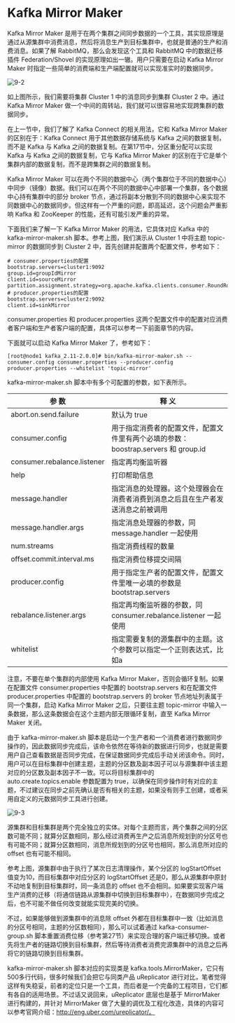 # Kafka Mirror Maker

Kafka Mirror Maker 是用于在两个集群之间同步数据的一个工具，其实现原理是通过从源集群中消费消息，然后将消息生产到目标集群中，也就是普通的生产和消费消息。如果了解 RabbitMQ，那么会发现这个工具和 RabbitMQ 中的数据迁移插件 Federation/Shovel 的实现原理如出一辙。用户只需要在启动 Kafka Mirror Maker 时指定一些简单的消费端和生产端配置就可以实现准实时的数据同步。


![9-2](https://user-gold-cdn.xitu.io/2019/3/11/1696864261a97ef1?w=1214&h=572&f=png&s=60942)

如上图所示，我们需要将集群 Cluster 1 中的消息同步到集群 Cluster 2 中。通过 Kafka Mirror Maker 做一个中间的周转站，我们就可以很容易地实现跨集群的数据同步。

在上一节中，我们了解了 Kafka Connect 的相关用法，它和 Kafka Mirror Maker 的区别在于：Kafka Connect 用于其他数据存储系统与 Kafka 之间的数据复制，而不是 Kafka 与 Kafka 之间的数据复制。在第17节中，分区重分配可以实现 Kafka 与 Kafka 之间的数据复制，它与 Kafka Mirror Maker 的区别在于它是单个集群内部的数据复制，而不是跨集群之间的数据复制。

 
Kafka Mirror Maker 可以在两个不同的数据中心（两个集群位于不同的数据中心）中同步（镜像）数据。我们可以在两个不同的数据中心中部署一个集群，各个数据中心持有集群中的部分 broker 节点，通过将副本分散到不同的数据中心来实现不同数据中心的数据同步。但这样有一个严重的问题，即高延迟，这个问题会严重影响 Kafka 和 ZooKeeper 的性能，还有可能引发严重的异常。

下面我们来了解一下 Kafka Mirror Maker 的用法，它具体对应 Kafka 中的 kafka-mirror-maker.sh 脚本。参考上图，我们演示从 Cluster 1 中将主题 topic-mirror 的数据同步到 Cluster 2 中，首先创建并配置两个配置文件，参考如下：
```
# consumer.properties的配置
bootstrap.servers=cluster1:9092
group.id=groupIdMirror
client.id=sourceMirror
partition.assignment.strategy=org.apache.kafka.clients.consumer.RoundRobinAssignor
# producer.properties的配置 
bootstrap.servers=cluster2:9092
client.id=sinkMirror
```

consumer.properties 和 producer.properties 这两个配置文件中的配置对应消费者客户端和生产者客户端的配置，具体可以参考一下前面章节的内容。

下面就可以启动 Kafka Mirror Maker 了，参考如下：
```
[root@node1 kafka_2.11-2.0.0]# bin/kafka-mirror-maker.sh --consumer.config consumer.properties --producer.config producer.properties --whitelist 'topic-mirror'
```

kafka-mirror-maker.sh 脚本中有多个可配置的参数，如下表所示。

参    数|	释    义
---|---
abort.on.send.failure|	默认为 true
consumer.config	|用于指定消费者的配置文件，配置文件里有两个必填的参数：boostrap.servers 和 group.id
consumer.rebalance.listener	|指定再均衡监听器
help	|打印帮助信息
message.handler	|指定消息的处理器。这个处理器会在消费者消费到消息之后且在生产者发送消息之前被调用
message.handler.args	|指定消息处理器的参数，同 message.handler 一起使用
num.streams	|指定消费线程的数量
offset.commit.interval.ms	|指定消费位移提交间隔
producer.config	|用于指定生产者的配置文件，配置文件里唯一必填的参数是 bootstrap.servers
rebalance.listener.args	|指定再均衡监听器的参数，同 consumer.rebalance.listener 一起使用
whitelist	|指定需要复制的源集群中的主题。这个参数可以指定一个正则表达式，比如a|b表示复制源集群中主题a和主题b的数据。为了方便使用，这里也允许将“|”替换为“,”

注意，不要在单个集群的内部使用 Kafka Mirror Maker，否则会循环复制。如果在配置文件 consumer.properties 中配置的 bootstrap.servers 和在配置文件 producer.properties 中配置的 bootstrap.servers 的 broker 节点地址列表属于同一个集群，启动 Kafka Mirror Maker 之后，只要往主题 topic-mirror 中输入一条数据，那么这条数据会在这个主题内部无限循环复制，直至 Kafka Mirror Maker 关闭。

由于 kafka-mirror-maker.sh 脚本是启动一个生产者和一个消费者进行数据同步操作的，因此数据同步完成后，该命令依然在等待新的数据进行同步，也就是需要用户自己查看数据是否同步完成，在保证数据同步完成后手动关闭该命令。同时，用户可以在目标集群中创建主题，主题的分区数及副本因子可以与源集群中该主题对应的分区数及副本因子不一致。可以将目标集群中的 auto.create.topics.enable 参数配置为 true，以确保在同步操作时有对应的主题，不过建议在同步之前先确认是否有相关的主题，如果没有则手工创建，或者采用自定义的元数据同步工具进行创建。


![9-3](https://user-gold-cdn.xitu.io/2019/3/11/16968678f79fc908?w=1288&h=668&f=png&s=81356)

源集群和目标集群是两个完全独立的实体。对每个主题而言，两个集群之间的分区数可能不同；就算分区数相同，那么经过消费再生产之后消息所规划到的分区号也有可能不同；就算分区数相同，消息所规划到的分区号也相同，那么消息所对应的 offset 也有可能不相同。

参考上图，源集群中由于执行了某次日志清理操作，某个分区的 logStartOffset 值变为10，而目标集群中对应分区的 logStartOffset 还是0，那么从源集群中原封不动地复制到目标集群时，同一条消息的 offset 也不会相同。如果要实现客户端生产消费的迁移（将通信链路从源集群中切换到目标集群中），在数据同步完成之后，也不可能不做任何改变就能实现完美的切换。

不过，如果能够做到源集群中的消息除 offset 外都在目标集群中一致（比如消息的分区号相同，主题的分区数相同），那么可以试着通过 kafka-consumer-group.sh 脚本重置消费位移（参考第27节）来实现合理的客户端迁移切换。或者先将生产者的链路切换到目标集群，然后等待消费者消费完源集群中的消息之后再将它的链路切换到目标集群。
 
kafka-mirror-maker.sh 脚本对应的实现类是 kafka.tools.MirrorMaker，它只有500多行代码，很多时候我们会把它与同类产品 uReplicator 进行对比，笔者觉得这样有失稳妥，前者的定位只是一个工具，而后者是一个完备的工程项目，它们都有各自的适用场景。不过话又说回来，uReplicator 底层也是基于 MirrorMaker 进行构建的，并针对 MirrorMaker 做了大量的调优及工程化改造，具体的内容可以参考官网介绍：http://eng.uber.com/ureplicator/。
